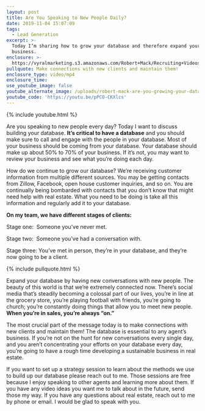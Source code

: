```yaml
---
layout: post
title: Are You Speaking to New People Daily?
date: 2019-11-04 15:07:09
tags:
  - Lead Generation
excerpt: >-
  Today I’m sharing how to grow your database and therefore expand your
  business.
enclosure: >-
  https://vyralmarketing.s3.amazonaws.com/Robert+Mack/Recruiting+Videos/Are+You+Speaking+to+New+People+Daily_.mp4
pullquote: Make connections with new clients and maintain them!
enclosure_type: video/mp4
enclosure_time:
use_youtube_image: false
youtube_alternate_image: /uploads/robert-mack-are-you-growing-your-database-youtube.png
youtube_code: 'https://youtu.be/pPCO-CKXlcs'
---
```


{% include youtube.html %}

Are you speaking to new people every day? Today I want to discuss building your database. **It’s critical to have a database** and you should make sure to call and engage with the people in your database. Most of your business should be coming from your database. Your database should make up about 50% to 70% of your business. If it’s not, you may want to review your business and see what you’re doing each day.&nbsp;

How do we continue to grow our database? We’re receiving customer information from multiple different sources. You may be getting contacts from Zillow, Facebook, open house customer inquiries, and so on. You are continually being bombarded with contacts that you don’t know that might need help with real estate. What you need to be doing is take all this information and regularly add it to your database.&nbsp;

**On my team, we have different stages of clients:**

Stage one: &nbsp;Someone you’ve never met.

Stage two: &nbsp;Someone you’ve had a conversation with.&nbsp;

Stage three: You’ve met in person, they’re in your database, and they’re now going to be a client.

{% include pullquote.html %}

Expand your database by having new conversations with new people. The beauty of this world is that we’re extremely connected now. There’s social media that’s steadily becoming a colossal part of our lives, you’re in line at the grocery store, you’re playing football with friends, you’re going to church; you’re constantly doing things that allow you to meet new people. **When you’re in sales, you’re always “on.”**

The most crucial part of the message today is to make connections with new clients and maintain them\! The database is essential to any agent’s business. If you’re not on the hunt for new conversations every single day, and you aren’t concentrating your efforts on your database every day, you’re going to have a rough time developing a sustainable business in real estate.&nbsp;

If you want to set up a strategy session to learn about the methods we use to build up our database please reach out to me. Those sessions are free because I enjoy speaking to other agents and learning more about them. If you have any video ideas you want me to talk about in the future, send those my way. If you have any questions about real estate, reach out to me by phone or email. I would be glad to speak with you.&nbsp;